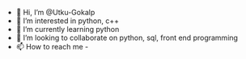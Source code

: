 - 👋 Hi, I’m @Utku-Gokalp
- 👀 I’m interested in python, c++
- 🌱 I’m currently learning python
- 💞️ I’m looking to collaborate on python, sql, front end programming
- 📫 How to reach me -
